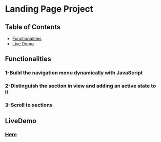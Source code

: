 # Landing Page Project

## Table of Contents

- [Functionalities](#functionalities)
- [Live Demo](#LiveDemo)

## Functionalities

### 1-Build the navigation menu dynamically with JavaScript

### 2-Distinguish the section in view and adding an active state to it

### 3-Scroll to sections

## LiveDemo

### <a href="https://ZeyadTarekk.github.io/Landing-Page/" >Here</a>
